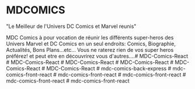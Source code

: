 # MDCOMICS

"Le Meilleur de l'Univers DC Comics et Marvel reunis"

MDC Comics à pour vocation de réunir les différents super-heros des Univers Marvel et DC Comics en un seul endroits: Comics, Biographie, Actualités, Bons Plans...etc...
Vous ne raterez rien de vos super heros préférez! et peut etre en découvrirez vous d'autres....#   M D C - C o m i c s - R e a c t  
 #   M D C - C o m i c s - R e a c t  
 #   M D C - C o m i c s - R e a c t  
 #   M D C - C o m i c s - R e a c t  
 #   M D C - C o m i c s - R e a c t  
 #   M D C - C o m i c s - R e a c t  
 #   m d c - c o m i c s - b a c k - e x p r e s s  
 #   m d c - c o m i c s - f r o n t - r e a c t  
 #   m d c - c o m i c s - f r o n t - r e a c t  
 #   m d c - c o m i c s - f r o n t - r e a c t  
 #   m d c - c o m i c s - f r o n t - r e a c t  
 #   m d c - c o m i c s - f r o n t - r e a c t  
 